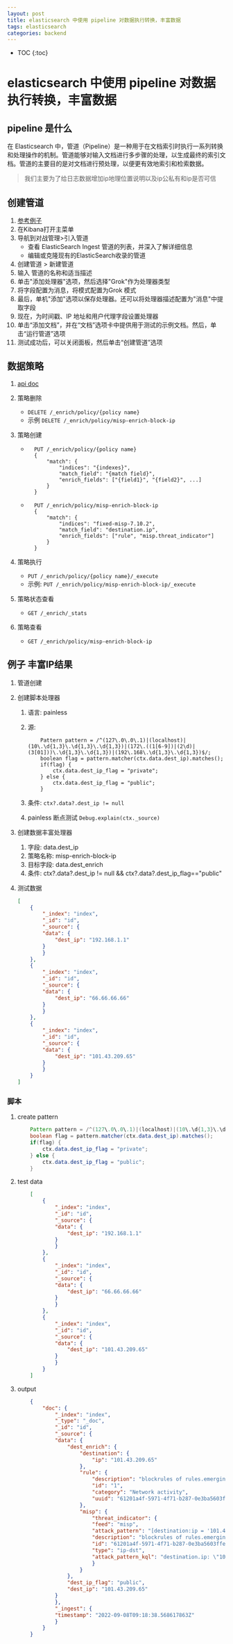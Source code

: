 ```yaml
---
layout: post
title: elasticsearch 中使用 pipeline 对数据执行转换，丰富数据
tags: elasticsearch
categories: backend
---
```



* TOC
{:toc}

# elasticsearch 中使用 pipeline 对数据执行转换，丰富数据

## pipeline 是什么

在 Elasticsearch 中，管道（Pipeline）是一种用于在文档索引时执行一系列转换和处理操作的机制。管道能够对输入文档进行多步骤的处理，以生成最终的索引文档。管道的主要目的是对文档进行预处理，以便更有效地索引和检索数据。

> 我们主要为了给日志数据增加ip地理位置说明以及ip公私有和ip是否可信

## 创建管道

1. [参考例子](https://www.elastic.co/guide/en/elasticsearch/reference/current/common-log-format-example.html)
1. 在Kibana打开主菜单
1. 导航到对战管理>引入管道
    * 查看 ElasticSearch Ingest 管道的列表，并深入了解详细信息
    * 编辑或克隆现有的ElasticSearch收录的管道
1. 创建管道 > 新建管道
1. 输入 管道的名称和适当描述
1. 单击"添加处理器"选项，然后选择"Grok"作为处理器类型
1. 将字段配置为消息，将模式配置为Grok 模式
1. 最后，单机"添加"选项以保存处理器。还可以将处理器描述配置为"消息"中提取字段
1. 现在，为时间戳、IP 地址和用户代理字段设置处理器
1. 单击“添加文档”，并在“文档”选项卡中提供用于测试的示例文档。然后，单击“运行管道”选项
1. 测试成功后，可以关闭面板，然后单击“创建管道”选项

## 数据策略

1. [api doc](https://www.elastic.co/guide/en/elasticsearch/reference/7.10/put-enrich-policy-api.html)
1. 策略删除
    * `DELETE /_enrich/policy/{policy name}`
    * 示例 `DELETE /_enrich/policy/misp-enrich-block-ip`

1. 策略创建

    * ```text
        PUT /_enrich/policy/{policy name}
        {
            "match": {
                "indices": "{indexes}",
                "match_field": "{match field}",
                "enrich_fields": ["{field1}", "{field2}", ...]
            }
        }
      ```

    * ```text
        PUT /_enrich/policy/misp-enrich-block-ip
        {
            "match": {
                "indices": "fixed-misp-7.10.2",
                "match_field": "destination.ip",
                "enrich_fields": ["rule", "misp.threat_indicator"]
            }
        }
      ```

1. 策略执行
    * `PUT /_enrich/policy/{policy name}/_execute`
    * 示例: `PUT /_enrich/policy/misp-enrich-block-ip/_execute`

1. 策略状态查看
    * `GET /_enrich/_stats`

1. 策略查看
    * `GET /_enrich/policy/misp-enrich-block-ip`

## 例子 丰富IP结果


1. 管道创建
1. 创建脚本处理器
    1. 语言: painless
    1. 源:

        ```painless
            Pattern pattern = /^(127\.0\.0\.1)|(localhost)|(10\.\d{1,3}\.\d{1,3}\.\d{1,3})|(172\.((1[6-9])|(2\d)|(3[01]))\.\d{1,3}\.\d{1,3})|(192\.168\.\d{1,3}\.\d{1,3})$/;
            boolean flag = pattern.matcher(ctx.data.dest_ip).matches();
            if(flag) {
                ctx.data.dest_ip_flag = "private";
            } else {
                ctx.data.dest_ip_flag = "public";
            }
        ```

    1. 条件: `ctx?.data?.dest_ip != null`
    1. painless 断点测试 `Debug.explain(ctx._source)`
1. 创建数据丰富处理器
    1. 字段: data.dest_ip
    1. 策略名称: misp-enrich-block-ip
    1. 目标字段: data.dest_enrich
    1. 条件: ctx?.data?.dest_ip != null && ctx?.data?.dest_ip_flag=="public"
1. 测试数据

    ```json
    [
        {
            "_index": "index",
            "_id": "id",
            "_source": {
            "data": {
                "dest_ip": "192.168.1.1"
            }
            }
        },
        {
            "_index": "index",
            "_id": "id",
            "_source": {
            "data": {
                "dest_ip": "66.66.66.66"
            }
            }
        },
        {
            "_index": "index",
            "_id": "id",
            "_source": {
            "data": {
                "dest_ip": "101.43.209.65"
            }
            }
        }
    ]
    ```

### 脚本

1. create pattern

    ```java
        Pattern pattern = /^(127\.0\.0\.1)|(localhost)|(10\.\d{1,3}\.\d{1,3}\.\d{1,3})|(172\.((1[6-9])|(2\d)|(3[01]))\.\d{1,3}\.\d{1,3})|(192\.168\.\d{1,3}\.\d{1,3})$/;
        boolean flag = pattern.matcher(ctx.data.dest_ip).matches();
        if(flag) {
            ctx.data.dest_ip_flag = "private";
        } else {
            ctx.data.dest_ip_flag = "public";
        }
    ```

1. test data

    ```json
        [
            {
                "_index": "index",
                "_id": "id",
                "_source": {
                "data": {
                    "dest_ip": "192.168.1.1"
                }
                }
            },
            {
                "_index": "index",
                "_id": "id",
                "_source": {
                "data": {
                    "dest_ip": "66.66.66.66"
                }
                }
            },
            {
                "_index": "index",
                "_id": "id",
                "_source": {
                "data": {
                    "dest_ip": "101.43.209.65"
                }
                }
            }
        ]
    ```

1. output

    ```json
        {
            "doc": {
                "_index": "index",
                "_type": "_doc",
                "_id": "id",
                "_source": {
                "data": {
                    "dest_enrich": {
                        "destination": {
                            "ip": "101.43.209.65"
                        },
                        "rule": {
                            "description": "blockrules of rules.emergingthreats.net feed",
                            "id": "1",
                            "category": "Network activity",
                            "uuid": "61201a4f-5971-4f71-b287-0e3ba5603ffe"
                        },
                        "misp": {
                            "threat_indicator": {
                            "feed": "misp",
                            "attack_pattern": "[destination:ip = '101.43.209.65']",
                            "description": "blockrules of rules.emergingthreats.net feed",
                            "id": "61201a4f-5971-4f71-b287-0e3ba5603ffe",
                            "type": "ip-dst",
                            "attack_pattern_kql": "destination.ip: \"101.43.209.65\""
                            }
                        }
                    },
                    "dest_ip_flag": "public",
                    "dest_ip": "101.43.209.65"
                }
                },
                "_ingest": {
                "timestamp": "2022-09-08T09:18:38.568617863Z"
                }
            }
        }
    ```